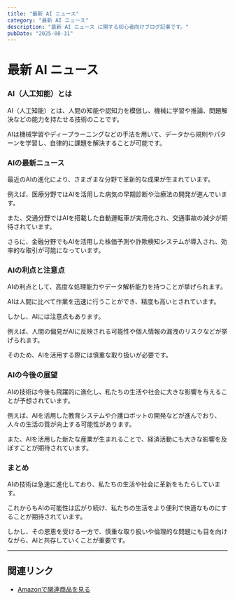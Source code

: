 ```yaml
---
title: "最新 AI ニュース"
category: "最新 AI ニュース"
description: "最新 AI ニュース に関する初心者向けブログ記事です。"
pubDate: "2025-08-31"
---
```


# 最新 AI ニュース

### AI（人工知能）とは
AI（人工知能）とは、人間の知能や認知力を模倣し、機械に学習や推論、問題解決などの能力を持たせる技術のことです。

AIは機械学習やディープラーニングなどの手法を用いて、データから規則やパターンを学習し、自律的に課題を解決することが可能です。



### AIの最新ニュース
最近のAIの進化により、さまざまな分野で革新的な成果が生まれています。

例えば、医療分野ではAIを活用した病気の早期診断や治療法の開発が進んでいます。

また、交通分野ではAIを搭載した自動運転車が実用化され、交通事故の減少が期待されています。

さらに、金融分野でもAIを活用した株価予測や詐欺検知システムが導入され、効率的な取引が可能になっています。



### AIの利点と注意点
AIの利点として、高度な処理能力やデータ解析能力を持つことが挙げられます。

AIは人間に比べて作業を迅速に行うことができ、精度も高いとされています。

しかし、AIには注意点もあります。

例えば、人間の偏見がAIに反映される可能性や個人情報の漏洩のリスクなどが挙げられます。

そのため、AIを活用する際には慎重な取り扱いが必要です。



### AIの今後の展望
AIの技術は今後も飛躍的に進化し、私たちの生活や社会に大きな影響を与えることが予想されています。

例えば、AIを活用した教育システムや介護ロボットの開発などが進んでおり、人々の生活の質が向上する可能性があります。

また、AIを活用した新たな産業が生まれることで、経済活動にも大きな影響を及ぼすことが期待されています。



### まとめ
AIの技術は急速に進化しており、私たちの生活や社会に革新をもたらしています。

これからもAIの可能性は広がり続け、私たちの生活をより便利で快適なものにすることが期待されています。

しかし、その恩恵を受ける一方で、慎重な取り扱いや倫理的な問題にも目を向けながら、AIと共存していくことが重要です。



---

## 関連リンク

- [Amazonで関連商品を見る](https://www.amazon.co.jp/s?k=%E6%9C%80%E6%96%B0+AI+%E3%83%8B%E3%83%A5%E3%83%BC%E3%82%B9&tag=autowritehubai-22)
